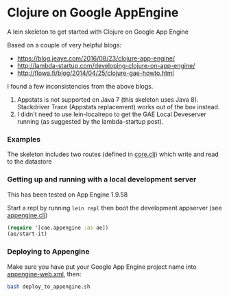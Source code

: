 # Clojure on Google AppEngine

A lein skeleton to get started with Clojure on Google App Engine

Based on a couple of very helpful blogs:

* https://blog.jeaye.com/2016/08/23/clojure-app-engine/
* http://lambda-startup.com/developing-clojure-on-app-engine/
* http://flowa.fi/blog/2014/04/25/clojure-gae-howto.html

I found a few inconsistencies from the above blogs.

1. Appstats is not supported on Java 7 (this skeleton uses Java 8). Stackdriver Trace (Appstats replacement) works out of the box instead.
2. I didn't need to use lein-localrepo to get the GAE Local Deveserver running (as suggested by the lambda-startup post).

### Examples

The skeleton includes two routes (defined in [core.clj](src/cae/core.clj)) which write and read to the datastore

### Getting up and running with a local development server

This has been tested on App Engine 1.9.58

Start a repl by running  `lein repl` then boot the development appserver (see [appengine.clj](dev/cae/appengine.clj))

```clojure
(require '[cae.appengine :as ae])
(ae/start-it)
```

### Deploying to Appengine

Make sure you have put your Google App Engine project name into [appengine-web.xml](appengine-web.xml), then:

```bash
bash deploy_to_appengine.sh
```
